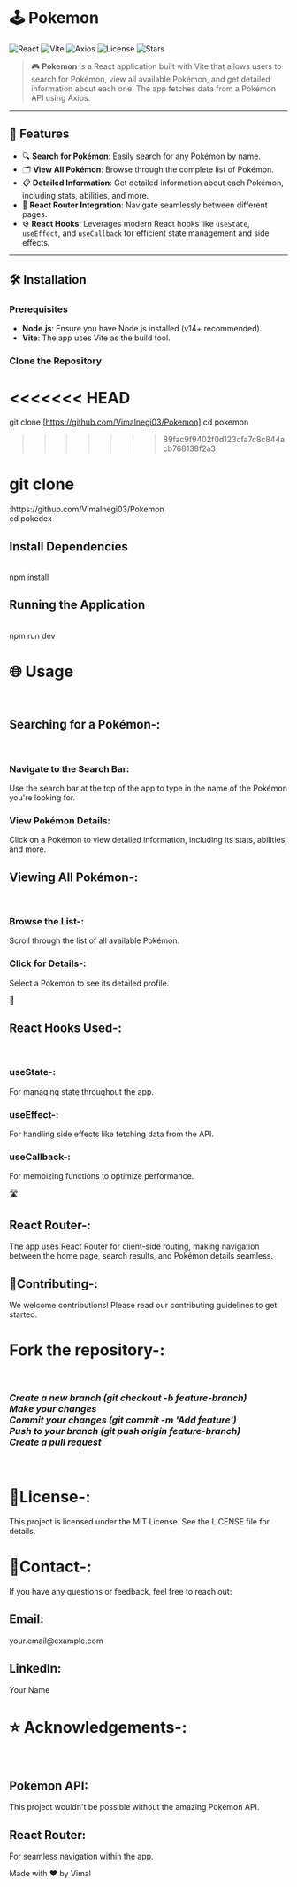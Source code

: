 # 🕹️ Pokemon

![React](https://img.shields.io/badge/React-18.2.0-blue?style=flat-square)
![Vite](https://img.shields.io/badge/Vite-4.0.0-yellow?style=flat-square)
![Axios](https://img.shields.io/badge/Axios-0.27.2-green?style=flat-square)
![License](https://img.shields.io/github/license/yourusername/pokedex?style=flat-square)
![Stars](https://img.shields.io/github/stars/yourusername/pokedex?style=flat-square)

> 🎮 **Pokemon** is a React application built with Vite that allows users to search for Pokémon, view all available Pokémon, and get detailed information about each one. The app fetches data from a Pokémon API using Axios.

---

## 🚀 Features

- 🔍 **Search for Pokémon**: Easily search for any Pokémon by name.
- 🗂️ **View All Pokémon**: Browse through the complete list of Pokémon.
- 📋 **Detailed Information**: Get detailed information about each Pokémon, including stats, abilities, and more.
- 🧩 **React Router Integration**: Navigate seamlessly between different pages.
- ⚙️ **React Hooks**: Leverages modern React hooks like `useState`, `useEffect`, and `useCallback` for efficient state management and side effects.

---

## 🛠️ Installation

### Prerequisites

- **Node.js**: Ensure you have Node.js installed (v14+ recommended).
- **Vite**: The app uses Vite as the build tool.

### Clone the Repository

<<<<<<< HEAD
=======
git clone [https://github.com/Vimalnegi03/Pokemon]
cd pokemon
>>>>>>> 89fac9f9402f0d123cfa7c8c844acb768138f2a3

<h1>git clone </h1> :https://github.com/Vimalnegi03/Pokemon<br/>
<h1?>cd pokedex</h1><br/>

<h2>Install Dependencies</h2><br/>
npm install


<h2>Running the Application</h2><br/>
npm run dev


<h1>🌐 Usage</h1><br/>
<h2>Searching for a Pokémon-:</h2><br/>
<h3>Navigate to the Search Bar:</h3> Use the search bar at the top of the app to type in the name of the Pokémon you're looking for.<br/>
<h3>View Pokémon Details:</h3> Click on a Pokémon to view detailed information, including its stats, abilities, and more.<br/>


<h2>Viewing All Pokémon-:</h2><br/>
<h3>Browse the List-:</h3> Scroll through the list of all available Pokémon.<br/>
<h3>Click for Details-:</h3> Select a Pokémon to see its detailed profile.<br/>


🔄 <h2>React Hooks Used-:</h2><br/>
<h3>useState-:</h3> For managing state throughout the app.<br/>
<h3>useEffect-:</h3> For handling side effects like fetching data from the API.<br/>
<h3>useCallback-:</h3> For memoizing functions to optimize performance.<br/>


🛣️ <h2>React Router-:</h2>
The app uses React Router for client-side routing, making navigation between the home page, search results, and Pokémon details seamless.<br/>

<h2>👥Contributing-:</h2>
We welcome contributions! Please read our contributing guidelines to get started.<br/>

<h1>Fork the repository-:</h1><br/>
<h3><i>Create a new branch (git checkout -b feature-branch)<br/>
Make your changes<br/>
Commit your changes (git commit -m 'Add feature')<br/>
Push to your branch (git push origin feature-branch)<br/>
Create a pull request</i></h3><br/>


 <h1> 📜License-:</h1>
This project is licensed under the MIT License. See the LICENSE file for details.<br/>


 <h1>💬Contact-:</h1>
If you have any questions or feedback, feel free to reach out:<br/>

<h2>Email:</h2> your.email@example.com<br/>
<h2>LinkedIn:</h2> Your Name<br/>


 <h1>⭐ Acknowledgements-:</h1><br/>
<h2>Pokémon API:</h2> This project wouldn't be possible without the amazing Pokémon API.<br/>
<h2>React Router:</h2> For seamless navigation within the app.<br/>


Made with ❤️ by Vimal
